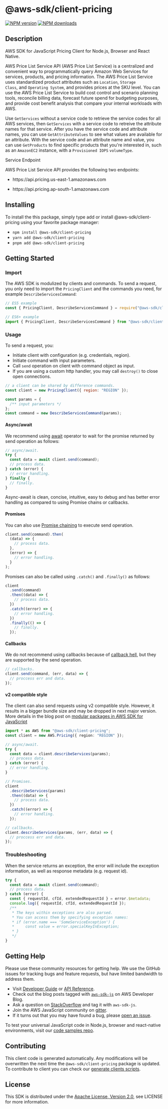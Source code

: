 # @aws-sdk/client-pricing

[![NPM version](https://img.shields.io/npm/v/@aws-sdk/client-pricing/latest.svg)](https://www.npmjs.com/package/@aws-sdk/client-pricing)
[![NPM downloads](https://img.shields.io/npm/dm/@aws-sdk/client-pricing.svg)](https://www.npmjs.com/package/@aws-sdk/client-pricing)

## Description

AWS SDK for JavaScript Pricing Client for Node.js, Browser and React Native.

<p>AWS Price List Service API (AWS Price List Service) is a centralized and convenient way to
programmatically query Amazon Web Services for services, products, and pricing information. The AWS Price List Service
uses standardized product attributes such as <code>Location</code>, <code>Storage
Class</code>, and <code>Operating System</code>, and provides prices at the SKU
level. You can use the AWS Price List Service to build cost control and scenario planning tools, reconcile
billing data, forecast future spend for budgeting purposes, and provide cost benefit
analysis that compare your internal workloads with AWS.</p>
<p>Use <code>GetServices</code> without a service code to retrieve the service codes for all AWS services, then
<code>GetServices</code> with a service code to retreive the attribute names for
that service. After you have the service code and attribute names, you can use <code>GetAttributeValues</code>
to see what values are available for an attribute. With the service code and an attribute name and value,
you can use <code>GetProducts</code> to find specific products that you're interested in, such as
an <code>AmazonEC2</code> instance, with a <code>Provisioned IOPS</code>
<code>volumeType</code>.</p>
<p>Service Endpoint</p>
<p>AWS Price List Service API provides the following two endpoints:</p>
<ul>
<li>
<p>https://api.pricing.us-east-1.amazonaws.com</p>
</li>
<li>
<p>https://api.pricing.ap-south-1.amazonaws.com</p>
</li>
</ul>

## Installing

To install the this package, simply type add or install @aws-sdk/client-pricing
using your favorite package manager:

- `npm install @aws-sdk/client-pricing`
- `yarn add @aws-sdk/client-pricing`
- `pnpm add @aws-sdk/client-pricing`

## Getting Started

### Import

The AWS SDK is modulized by clients and commands.
To send a request, you only need to import the `PricingClient` and
the commands you need, for example `DescribeServicesCommand`:

```js
// ES5 example
const { PricingClient, DescribeServicesCommand } = require("@aws-sdk/client-pricing");
```

```ts
// ES6+ example
import { PricingClient, DescribeServicesCommand } from "@aws-sdk/client-pricing";
```

### Usage

To send a request, you:

- Initiate client with configuration (e.g. credentials, region).
- Initiate command with input parameters.
- Call `send` operation on client with command object as input.
- If you are using a custom http handler, you may call `destroy()` to close open connections.

```js
// a client can be shared by difference commands.
const client = new PricingClient({ region: "REGION" });

const params = {
  /** input parameters */
};
const command = new DescribeServicesCommand(params);
```

#### Async/await

We recommend using [await](https://developer.mozilla.org/en-US/docs/Web/JavaScript/Reference/Operators/await)
operator to wait for the promise returned by send operation as follows:

```js
// async/await.
try {
  const data = await client.send(command);
  // process data.
} catch (error) {
  // error handling.
} finally {
  // finally.
}
```

Async-await is clean, concise, intuitive, easy to debug and has better error handling
as compared to using Promise chains or callbacks.

#### Promises

You can also use [Promise chaining](https://developer.mozilla.org/en-US/docs/Web/JavaScript/Guide/Using_promises#chaining)
to execute send operation.

```js
client.send(command).then(
  (data) => {
    // process data.
  },
  (error) => {
    // error handling.
  }
);
```

Promises can also be called using `.catch()` and `.finally()` as follows:

```js
client
  .send(command)
  .then((data) => {
    // process data.
  })
  .catch((error) => {
    // error handling.
  })
  .finally(() => {
    // finally.
  });
```

#### Callbacks

We do not recommend using callbacks because of [callback hell](http://callbackhell.com/),
but they are supported by the send operation.

```js
// callbacks.
client.send(command, (err, data) => {
  // proccess err and data.
});
```

#### v2 compatible style

The client can also send requests using v2 compatible style.
However, it results in a bigger bundle size and may be dropped in next major version. More details in the blog post
on [modular packages in AWS SDK for JavaScript](https://aws.amazon.com/blogs/developer/modular-packages-in-aws-sdk-for-javascript/)

```ts
import * as AWS from "@aws-sdk/client-pricing";
const client = new AWS.Pricing({ region: "REGION" });

// async/await.
try {
  const data = client.describeServices(params);
  // process data.
} catch (error) {
  // error handling.
}

// Promises.
client
  .describeServices(params)
  .then((data) => {
    // process data.
  })
  .catch((error) => {
    // error handling.
  });

// callbacks.
client.describeServices(params, (err, data) => {
  // proccess err and data.
});
```

### Troubleshooting

When the service returns an exception, the error will include the exception information,
as well as response metadata (e.g. request id).

```js
try {
  const data = await client.send(command);
  // process data.
} catch (error) {
  const { requestId, cfId, extendedRequestId } = error.$metadata;
  console.log({ requestId, cfId, extendedRequestId });
  /**
   * The keys within exceptions are also parsed.
   * You can access them by specifying exception names:
   * if (error.name === 'SomeServiceException') {
   *     const value = error.specialKeyInException;
   * }
   */
}
```

## Getting Help

Please use these community resources for getting help.
We use the GitHub issues for tracking bugs and feature requests, but have limited bandwidth to address them.

- Visit [Developer Guide](https://docs.aws.amazon.com/sdk-for-javascript/v3/developer-guide/welcome.html)
  or [API Reference](https://docs.aws.amazon.com/AWSJavaScriptSDK/v3/latest/index.html).
- Check out the blog posts tagged with [`aws-sdk-js`](https://aws.amazon.com/blogs/developer/tag/aws-sdk-js/)
  on AWS Developer Blog.
- Ask a question on [StackOverflow](https://stackoverflow.com/questions/tagged/aws-sdk-js) and tag it with `aws-sdk-js`.
- Join the AWS JavaScript community on [gitter](https://gitter.im/aws/aws-sdk-js-v3).
- If it turns out that you may have found a bug, please [open an issue](https://github.com/aws/aws-sdk-js-v3/issues/new/choose).

To test your universal JavaScript code in Node.js, browser and react-native environments,
visit our [code samples repo](https://github.com/aws-samples/aws-sdk-js-tests).

## Contributing

This client code is generated automatically. Any modifications will be overwritten the next time the `@aws-sdk/client-pricing` package is updated.
To contribute to client you can check our [generate clients scripts](https://github.com/aws/aws-sdk-js-v3/tree/main/scripts/generate-clients).

## License

This SDK is distributed under the
[Apache License, Version 2.0](http://www.apache.org/licenses/LICENSE-2.0),
see LICENSE for more information.
